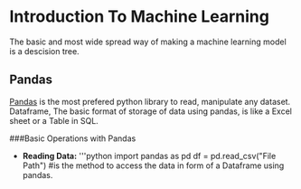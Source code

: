 # Introduction To Machine Learning

The basic and most wide spread way of making a machine learning model is a descision tree.

## Pandas

[Pandas](https://pandas.pydata.org/) is the most prefered python library to read, manipulate any dataset.
Dataframe, The basic format of storage of data using pandas, is like a Excel sheet or a Table in SQL.

###Basic Operations with Pandas

- **Reading Data:**
    '''python
    import pandas as pd 
    df = pd.read_csv("File Path")   #is the method to access the data in form of a Dataframe using pandas.
    